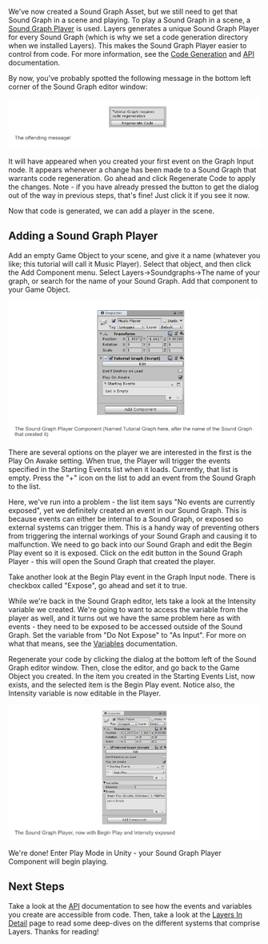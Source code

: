 We've now created a Sound Graph Asset, but we still need to get that Sound Graph in a scene and playing. To play a Sound Graph in a scene, a [Sound Graph Player](Sound-Graph-Playback) is used. Layers generates a unique Sound Graph Player for every Sound Graph (which is why we set a code generation directory when we installed Layers). This makes the Sound Graph Player easier to control from code. For more information, see the [Code Generation](Code-Generation) and [API](API) documentation.

By now, you've probably spotted the following message in the bottom left corner of the Sound Graph editor window:

![Tutorial-RegenerateCode.png](IMG/Tutorial-RegenerateCode.png)

It will have appeared when you created your first event on the Graph Input node. It appears whenever a change has been made to a Sound Graph that warrants code regeneration. Go ahead and click Regenerate Code to apply the changes. Note - if you have already pressed the button to get the dialog out of the way in previous steps, that's fine! Just click it if you see it now.

Now that code is generated, we can add a player in the scene.

## Adding a Sound Graph Player

Add an empty Game Object to your scene, and give it a name (whatever you like; this tutorial will call it Music Player). Select that object, and then click the Add Component menu. Select Layers->Soundgraphs->The name of your graph, or search for the name of your Sound Graph. Add that component to your Game Object.

![Tutorial-TheSoundGraphComponent.png](IMG/Tutorial-TheSoundGraphComponent.png)

There are several options on the player we are interested in the first is the Play On Awake setting. When true, the Player will trigger the events specified in the Starting Events list when it loads. Currently, that list is empty. Press the "+" icon on the list to add an event from the Sound Graph to the list.

Here, we've run into a problem - the list item says "No events are currently exposed", yet we definitely created an event in our Sound Graph. This is because events can either be internal to a Sound Graph, or exposed so external systems can trigger them. This is a handy way of preventing others from triggering the internal workings of your Sound Graph and causing it to malfunction. We need to go back into our Sound Graph and edit the Begin Play event so it is exposed. Click on the edit button in the Sound Graph Player - this will open the Sound Graph that created the player.

Take another look at the Begin Play event in the Graph Input node. There is checkbox called "Expose", go ahead and set it to true.

While we're back in the Sound Graph editor, lets take a look at the Intensity variable we created. We're going to want to access the variable from the player as well, and it turns out we have the same problem here as with events - they need to be exposed to be accessed outside of the Sound Graph. Set the variable from "Do Not Expose" to "As Input". For more on what that means, see the [Variables](Variables) documentation.

Regenerate your code by clicking the dialog at the bottom left of the Sound Graph editor window. Then, close the editor, and go back to the Game Object you created. In the item you created in the Starting Events List, now exists, and the selected item is the Begin Play event. Notice also, the Intensity variable is now editable in the Player.

![Tutorial-PlayerWithExposure.png](IMG/Tutorial-PlayerWithExposure.png)

We're done! Enter Play Mode in Unity - your Sound Graph Player Component will begin playing.

## Next Steps

Take a look at the [API](API) documentation to see how the events and variables you create are accessible from code. Then, take a look at the [Layers In Detail](Layers-In-Detail) page to read some deep-dives on the different systems that comprise Layers. Thanks for reading!
